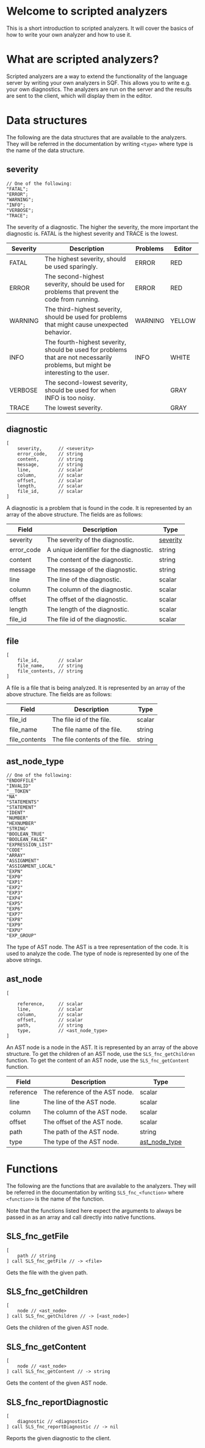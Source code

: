 # Welcome to scripted analyzers

This is a short introduction to scripted analyzers.
It will cover the basics of how to write your own analyzer and how to use it.

# What are scripted analyzers?

Scripted analyzers are a way to extend the functionality of the language server
by writing your own analyzers in SQF. This allows you to write e.g. your own
diagnostics. The analyzers are run on the server and the results are sent to
the client, which will display them in the editor.

# Data structures

The following are the data structures that are available to the analyzers.
They will be referred in the documentation by writing `<type>` where type is
the name of the data structure.

## severity

```sqf
// One of the following:
"FATAL";
"ERROR";
"WARNING";
"INFO";
"VERBOSE";
"TRACE";
```

The severity of a diagnostic. The higher the severity, the more important the
diagnostic is.
FATAL is the highest severity and TRACE is the lowest.

| Severity | Description                                                                                                                       | Problems | Editor |
|----------|-----------------------------------------------------------------------------------------------------------------------------------|----------|--------|
| FATAL    | The highest severity, should be used sparingly.                                                                                   | ERROR    | RED    |
| ERROR    | The second-highest severity, should be used for problems that prevent the code from running.                                      | ERROR    | RED    |
| WARNING  | The third-highest severity, should be used for problems that might cause unexpected behavior.                                     | WARNING  | YELLOW |
| INFO     | The fourth-highest severity, should be used for problems that are not necessarily problems, but might be interesting to the user. | INFO     | WHITE  |
| VERBOSE  | The second-lowest severity, should be used for when INFO is too noisy.                                                            |          | GRAY   |
| TRACE    | The lowest severity.                                                                                                              |          | GRAY   |

## diagnostic

```sqf
[
    severity,      // <severity>
    error_code,    // string
    content,       // string
    message,       // string
    line,          // scalar
    column,        // scalar
    offset,        // scalar
    length,        // scalar
    file_id,       // scalar
]
```

A diagnostic is a problem that is found in the code. It is represented by an
array of the above structure. The fields are as follows:

| Field      | Description                             | Type                  |
|------------|-----------------------------------------|-----------------------|
| severity   | The severity of the diagnostic.         | [severity](#severity) |
| error_code | A unique identifier for the diagnostic. | string                |
| content    | The content of the diagnostic.          | string                |
| message    | The message of the diagnostic.          | string                |
| line       | The line of the diagnostic.             | scalar                |
| column     | The column of the diagnostic.           | scalar                |
| offset     | The offset of the diagnostic.           | scalar                |
| length     | The length of the diagnostic.           | scalar                |
| file_id    | The file id of the diagnostic.          | scalar                |

## file

```sqf
[
    file_id,       // scalar
    file_name,     // string
    file_contents, // string
]
```

A file is a file that is being analyzed. It is represented by an array of the
above structure. The fields are as follows:

| Field         | Description                    | Type   |
|---------------|--------------------------------|--------|
| file_id       | The file id of the file.       | scalar |
| file_name     | The file name of the file.     | string |
| file_contents | The file contents of the file. | string |

## ast_node_type

```sqf
// One of the following:
"ENDOFFILE"
"INVALID"
"__TOKEN"
"NA"
"STATEMENTS"
"STATEMENT"
"IDENT"
"NUMBER"
"HEXNUMBER"
"STRING"
"BOOLEAN_TRUE"
"BOOLEAN_FALSE"
"EXPRESSION_LIST"
"CODE"
"ARRAY"
"ASSIGNMENT"
"ASSIGNMENT_LOCAL"
"EXPN"
"EXP0"
"EXP1"
"EXP2"
"EXP3"
"EXP4"
"EXP5"
"EXP6"
"EXP7"
"EXP8"
"EXP9"
"EXPU"
"EXP_GROUP"
```

The type of AST node. The AST is a tree representation of the code. It is
used to analyze the code. The type of node is represented by one of the above
strings.

## ast_node

```sqf
[

    reference,     // scalar
    line,          // scalar
    column,        // scalar
    offset,        // scalar
    path,          // string
    type,          // <ast_node_type>
]
```

An AST node is a node in the AST. It is represented by an array of the above
structure.
To get the children of an AST node, use the `SLS_fnc_getChildren` function.
To get the content of an AST node, use the `SLS_fnc_getContent` function.

| Field     | Description                    | Type                            |
|-----------|--------------------------------|---------------------------------|
| reference | The reference of the AST node. | scalar                          |
| line      | The line of the AST node.      | scalar                          |
| column    | The column of the AST node.    | scalar                          |
| offset    | The offset of the AST node.    | scalar                          |
| path      | The path of the AST node.      | string                          |
| type      | The type of the AST node.      | [ast_node_type](#ast_node_type) |

# Functions

The following are the functions that are available to the analyzers.
They will be referred in the documentation by writing `SLS_fnc_<function>`
where `<function>` is the name of the function.

Note that the functions listed here expect the arguments to always be passed in as an array
and call directly into native functions.

## SLS_fnc_getFile

```sqf
[
    path // string
] call SLS_fnc_getFile // -> <file>
```

Gets the file with the given path.

## SLS_fnc_getChildren

```sqf
[
    node // <ast_node>
] call SLS_fnc_getChildren // -> [<ast_node>]
```

Gets the children of the given AST node.

## SLS_fnc_getContent

```sqf
[
    node // <ast_node>
] call SLS_fnc_getContent // -> string
```

Gets the content of the given AST node.

## SLS_fnc_reportDiagnostic

```sqf
[
    diagnostic // <diagnostic>
] call SLS_fnc_reportDiagnostic // -> nil
```

Reports the given diagnostic to the client.
